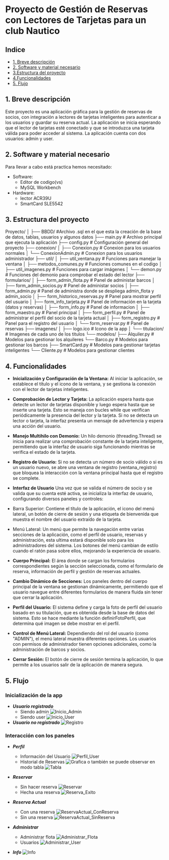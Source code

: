 # Proyecto de Gestión de Reservas con Lectores de Tarjetas para un club Nautico

## Indice
- [1. Breve descripción](#breve-descripción)
- [2. Software y material necesario](#necesario)
- [3.Estructura del proyecto](#estructura)
- [4.Funcionalidades](#funcionalidades)
- [5. Flujo](#flujo)


## 1. <a name="breve-descripción"></a> Breve descripción

Este proyecto es una aplicación gráfica para la gestión de reservas de socios, con integración a lectores de tarjetas inteligentes para autenticar a los usuarios y guardar su reserva actual. La aplicación se inicia esperando que el lector de tarjetas esté conectado y que se introduzca una tarjeta válida para poder acceder al sistema. La aplicación cuenta con dos usuarios: admin y user.

## 2. <a name="necesario"></a> Software y material necesario

Para llevar a cabo está practica hemos necesitado:
 - Software:
     - Editor de codigo(vs)
     - MySQL Workbench
 - Hardware:
     - lector ACR39U
     - SmartCard SLE5542

## 3. <a name="estructura"></a> Estructura del proyecto

Proyecto/
│
├── BBDD/                           #Archivo .sql en el que esta la creación de la base de datos, tablas, usuarios y algunos datos
├── main.py                         # Archivo principal que ejecuta la aplicación
├── config.py                       # Configuración general del proyecto
├── conexion/
│   ├── Conexion.py                 # Conexion para los usuarios normales
│   └── ConexionAdmin.py            # Conexion para los usuarios administrador
├── util/
│   ├── util_ventana.py             # Funciones para manejar la ventana
│   ├── metodos_comunes.py          # Funciones comunes en el codigo 
│   ├── util_imagenes.py            # Funciones para cargar imágenes
│   └── demon.py                    # Funciones del demonio para comprobar el estado del lector
├── formularios/
│   ├── form_admin_flota.py         # Panel de administar barcos
│   ├── form_admin_socios.py        # Panel de administar socios
│   ├── form_admin.py               # Panel de administra donde se despliega admin_flota y admin_socio
│   ├── form_historico_reservas.py  # Panel para mostrar perfil del usuario
│   ├── form_info_tarjeta.py        # Panel de información en la tarjeta (datos y reservas)
│   ├── form_info.py                # Panel de informacion
│   ├── form_maestro.py             # Panel principal
│   ├── form_perfil.py              # Panel de administrar el perfil del socio de la tarjeta actual
│   ├── form_registro.py            # Panel para el registro del usuario
│   └── form_reservar.py            # Panel de reservas
├── imagenes/
│   ├── logo.ico                    # Icono de la app
│   └── titulacion/                 # Imagenes de cada uno de los titulos
└── modelos/
    ├── Alquiler.py                 # Modelos para gestionar los alquileres
    └── Barco.py                    # Modelos para gestionar los barcos
    ├── SmartCard.py                # Modelos para gestionar tarjetas inteligentes
    └── Cliente.py                  # Modelos para gestionar clientes


## 4. <a name="funcionalidades"></a> Funcionalidades

- **Inicialización y Configuración de la Ventana:** Al iniciar la aplicación, se establece el título y el icono de la ventana, y se gestiona la conexión con el lector de tarjetas inteligentes.

- **Comprobación de Lector y Tarjeta:** La aplicación espera hasta que detecte un lector de tarjetas disponible y luego espera hasta que se inserte una tarjeta. Esto se maneja con bucles while que verifican periódicamente la presencia del lector y la tarjeta. Si no se detecta un lector o tarjeta, la interfaz presenta un mensaje de advertencia y espera una acción del usuario.

- **Manejo Multihilo con Demonio:** Un hilo demonio (threading.Thread) se inicia para realizar una comprobación constante de la tarjeta inteligente, permitiendo que la interfaz de usuario siga funcionando mientras se verifica el estado de la tarjeta.

- **Registro de Usuario:** Si no se detecta un número de socio válido o si es un usuario nuevo, se abre una ventana de registro (ventana_registro) que bloquea la interacción con la ventana principal hasta que el registro se complete.

- **Interfaz de Usuario**  Una vez que se valida el número de socio y se valida que su cuenta esté activa, se inicializa la interfaz de usuario, configurando diversos paneles y controles:

 - Barra Superior: Contiene el título de la aplicación, el icono del menú lateral, un botón de cierre de sesión y una etiqueta de bienvenida que muestra el nombre del usuario  extraído de la tarjeta.

 - Menú Lateral: Un menú que permite la navegación entre varias secciones de la aplicación, como el perfil de usuario, reservas y administración, esta ultima estará disponible solo para los administradores del sistema. Los botones del menú cambian de estilo cuando el ratón pasa sobre ellos, mejorando la experiencia de usuario.

- **Cuerpo Principal:** El área donde se cargan los formularios correspondientes según la sección seleccionada, como el formulario de reserva, información de perfil y gestión de reservas actuales.

- **Cambio Dinámico de Secciones:** Los paneles dentro del cuerpo principal de la ventana se gestionan dinámicamente, permitiendo que el usuario navegue entre diferentes formularios de manera fluida sin tener que cerrar la aplicación.

- **Perfil del Usuario:** El sistema define y carga la foto de perfil del usuario basado en su titulación, que es obtenida desde la base de datos del sistema. Esto se hace mediante la función definirFotoPerfil, que determina qué imagen se debe mostrar en el perfil.

- **Control de Menú Lateral:** Dependiendo del rol del usuario (como "ADMIN"), el menú lateral muestra diferentes opciones. Los usuarios con permisos de administrador tienen opciones adicionales, como la administración de barcos y socios.

- **Cerrar Sesión:** El botón de cierre de sesión termina la aplicación, lo que permite a los usuarios salir de la aplicación de manera segura.


## 5. <a name="flujo"></a> Flujo
### Inicialización de la app
   - ***Usuario registrado***
       - Siendo admin
            ![Inicio_Admin](imagenes_ejecucion/Inicio_Admin.png)
       - Siendo user
            ![Inicio_User](imagenes_ejecucion/Inicio_User.png)
   - ***Usuario no registrado***
            ![Registro](imagenes_ejecucion/Registro.png)
### Interacción con los paneles
   - ***Perfil***
        - Información del Usuario
            ![Perfil_User](imagenes_ejecucion/Perfil_User.png)
        - Historial de Reservas
            ![Grafica](imagenes_ejecucion/Perfil_Historico.png)
            o también se puede observar en modo tabla
            ![Tabla](imagenes_ejecucion/Perfil_HistoricoTablas.png)
   - ***Reservar***
        - Sin hacer reserva
            ![Reservar](imagenes_ejecucion/Reservar.png)
        - Hecha una reserva
            ![Reserva_Exito](imagenes_ejecucion/ReservaActual_Reserva_Exito.png)

   - ***Reserva Actual***
      - Con una reserva
            ![ReservaActual_ConReserva](imagenes_ejecucion/ReservaActual_ConReserva.png)
      - Sin una reserva
            ![ReservaActual_SinReserva](imagenes_ejecucion/ReservaActual_SinReserva.png)
   - ***Administrar***
        - Administrar flota
            ![Administrar_Flota](imagenes_ejecucion/Administrar_Flota.png)
        - Usuarios
            ![Administrar_User](imagenes_ejecucion/Administrar_User.png)
   - ***Info***
            ![Info](imagenes_ejecucion/Info.png)


